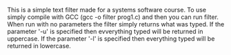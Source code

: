 This is a simple text filter made for a systems software course. To use simply compile with GCC (gcc -o filter prog1.c) and then you can run filter. When run with no parameters the filter simply returns what was typed. If the parameter '-u' is specified then evverything typed will be returned in uppercase. If the parameter '-l' is specified then everything typed will be returned in lowercase.